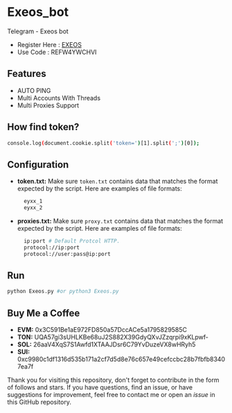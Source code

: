 # Exeos_bot
Telegram - Exeos bot

- Register Here : [EXEOS](https://app.exeos.network?referralCode=REFW4YWCHVI)
- Use Code : REFW4YWCHVI

## Features

  - AUTO PING
  - Multi Accounts With Threads
  - Multi Proxies Support

## How find token?
  ```bash
console.log(document.cookie.split('token=')[1].split(';')[0]);
  ```
## Configuration

- **token.txt:** Make sure `token.txt` contains data that matches the format expected by the script. Here are examples of file formats:
  ```bash
    eyxx_1
    eyxx_2
  ```

- **proxies.txt:** Make sure `proxy.txt` contains data that matches the format expected by the script. Here are examples of file formats:
  ```bash
    ip:port # Default Protcol HTTP.
    protocol://ip:port
    protocol://user:pass@ip:port
  ```

## Run

```bash
python Exeos.py #or python3 Exeos.py
```

## Buy Me a Coffee

- **EVM:** 0x3C591Be1aE972FD850a57DccACe5a1795829585C
- **TON:** UQA57gi3sUHLKBe68uJ2S882X39GdyQXvJZzqrpi9xKLpwf-
- **SOL:** 26aaV4XqS7S1Awfd1XTAAJDsr6C79YvDuzeVX8wHRyh5
- **SUI:** 0xc9980c1df1316d535b171a2cf7d5d8e76c657e49cefccbc28b7fbfb83407ea7f

Thank you for visiting this repository, don't forget to contribute in the form of follows and stars.
If you have questions, find an issue, or have suggestions for improvement, feel free to contact me or open an *issue* in this GitHub repository.
